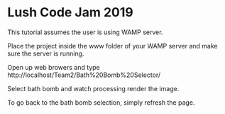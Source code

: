 # Lush Code Jam 2019

This tutorial assumes the user is using WAMP server.

Place the project inside the www folder of your WAMP server and make sure the server is running. 

Open up web browers and type http://localhost/Team2/Bath%20Bomb%20Selector/

Select bath bomb and watch processing render the image.

To go back to the bath bomb selection, simply refresh the page.
